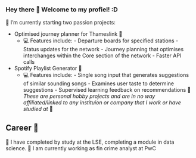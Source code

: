 ### Hey there 👋 Welcome to my profiel! :D 

🌱 I’m currently starting two passion projects:
  - Optimised journey planner for Thameslink 🚆
      - 💻 Features include:
             - Departure boards for specified stations
             - Status updates for the network
             - Journey planning that optimises interchanges within the Core section of the network
             - Faster API calls
  - Spotify Playlist Generator 🎵
      - 💻 Features include:
             - Single song input that generates suggestions of similar sounding songs
             - Examines user taste to determine suggestions
             - Supervised learning feedback on recommendations
🍣 *These are personal hobby projects and are in no way affiliated/linked to any instituion or company that I work or have studied at* 🍣


## Career 🥇 
📖 I have completed by study at the LSE, completing a module in data science.
🏢 I am currently working as fin crime analyst at PwC 
